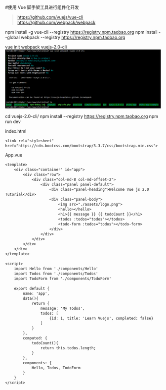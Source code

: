 #使用 Vue 脚手架工具进行组件化开发

> https://github.com/vuejs/vue-cli
>https://github.com/webpack/webpack

npm install -g vue-cli --registry https://registry.npm.taobao.org
npm install --global webpack --registry https://registry.npm.taobao.org

vue init webpack vuejs-2.0-cli
![](image/screenshot_1496381549058.png)

cd vuejs-2.0-cli/
npm install --registry https://registry.npm.taobao.org
npm run dev

index.html
```
<link rel="stylesheet" href="https://cdn.bootcss.com/bootstrap/3.3.7/css/bootstrap.min.css">
```

App.vue
```
<template>
    <div class="container" id="app">
        <div class="row">
            <div class="col-md-8 col-md-offset-2">
                <div class="panel panel-default">
                    <div class="panel-heading">Welcome Vue js 2.0 Tutorial</div>
                    <div class="panel-body">
                        <img src="./assets/logo.png">
                        <hello></hello>
                        <h1>{{ message }} {{ todoCount }}</h1>
                        <todos :todos="todos"></todos>
                        <todo-form :todos="todos"></todo-form>
                    </div>
                </div>
            </div>
        </div>
    </div>
</template>

<script>
    import Hello from './components/Hello'
    import Todos from './components/Todos'
    import TodoForm from './components/TodoForm'

    export default {
        name: 'app',
        data(){
            return {
                message: 'My Todos',
                todos: [
                    {id: 1, title: 'Learn Vuejs', completed: false}
                ]
            }
        },
        computed: {
            todoCount(){
                return this.todos.length;
            }
        },
        components: {
            Hello, Todos, TodoForm
        }
    }
</script>
```